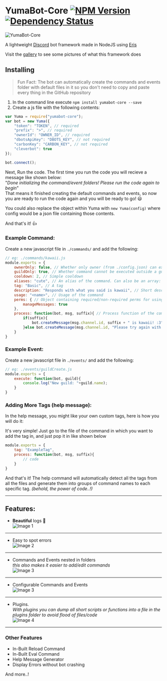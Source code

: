 # YumaBot-Core [![NPM Version](https://img.shields.io/npm/v/yumabot-core.svg?style=flat-square)](https://www.npmjs.com/package/yumabot-core) [![Dependency Status](https://img.shields.io/david/thevexatious/yumabot-core.svg?style=flat-square)](https://david-dm.org/thevexatious/yumabot-core)
![YumaBot-Core](http://i.imgur.com/M3HhEQL.png)

A lightweight [Discord](https://discordapp.com/) bot framework made in NodeJS using [Eris](https://github.com/abalabahaha/eris)

Visit the [gallery](http://imgur.com/a/Rwz1m) to see some pictures of what this framework does

## Installing
> Fun Fact: The bot can automatically create the commands and events folder with default files in it so you don't need to copy and paste every thing in the GitHub repository

1. In the command line execute `npm install yumabot-core --save`
2. Create a js file with the following contents:
```js
var Yuma = require("yumabot-core");
var bot = new Yuma({
	"token": "TOKEN", // required
    "prefix": ">", // required
    "ownerId": "OWNER_ID", // required
    "dbotsApiKey": "DBOTS_KEY", // not required
    "carbonKey": "CARBON_KEY", // not required
    "cleverbot": true
});

bot.connect();
```
Next, Run the code. The first time you run the code you will recieve a message like shown below:  
 "*Done initializing the command/event folders! Please run the code again to begin*"  
 That means it finished creating the default commands and events, so now you are ready to run the code again and you will be ready to go! :smiley:

You could also replace the object within Yuma with `new Yuma(config)` where config would be a json file containing those contents.

And that's it!  :thumbsup:


### Example Command:
Create a new javascript file in `./commands/` and add the following:
```js
// eg: ./commands/kawaii.js
module.exports = {
    ownerOnly: false, // Whether only owner (from ./config.json) can execute this command
    guildOnly: true, // Whether command cannot be executed outside a guild
    cooldown: 2, // Simple cooldown
    aliases: "cute", // An alias of the command. Can also be an array: ["alias1", "alias2"]
    tag: "Basic", // A tag
    description: "Responds with what you said is kawaii", // Short description of the command
    usage: "<name>", // Usage of the command
	perms: { // Object containing required/non-required perms for using the command
		manageMessages: true
	},
    process: function(bot, msg, suffix){ // Process function of the command
        if(suffix){
            bot.createMessage(msg.channel.id, suffix + " is kawaii! :3");
        }else bot.createMessage(msg.channel.id, "Please try again with some arguments")
    }
}
```

### Example Event:
Create a new javascript file in `./events/` and add the following:
```js
// eg: ./events/guildCreate.js
module.exports = {
    execute: function(bot, guild){
        console.log("New guild: "+guild.name);
    }
}
```

### Adding More Tags (help message):
In the help message, you might like your own custom tags, here is how you will do it:

It's very simple! Just go to the file of the command in which you want to add the tag in, and just pop it in like shown below
```js
module.exports = {
    tag: "ExampleTag",
    process: function(bot, msg, suffix){
        // code
    }
}
```
And that's it! The help command will automatically detect all the tags from all the files and generate them into groups of command names to each specific tag. *(behold, the power of code..!)*

- - - -
## Features:
* **Beautiful** logs :tada:  
![Image 1](http://i.imgur.com/tXjzpFt.png)

---

 * Easy to spot errors  
![Image 2](http://i.imgur.com/VjRSPve.png)

---

 * Commands and Events nested in folders  
 *this also makes it easier to add/edit commands*  
![Image 3](http://i.imgur.com/rn5lXMJ.png)  


---

 * Configurable Commands and Events  
![Image 3](http://i.imgur.com/u1SfmQs.png)

---

 * Plugins.    
 *With plugins you can dump all short scripts or functions into a file in the plugins folder to avoid flood of files/code*  
![Image 4](http://i.imgur.com/ucatKap.png)

---

### Other Features
* In-Built Reload Command
* In-Built Eval Command
* Help Message Generator
* Display Errors without bot crashing  

And more..!
